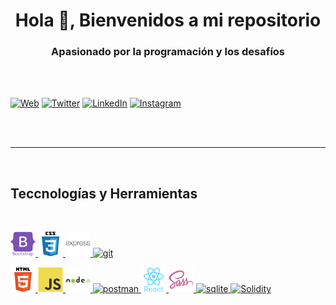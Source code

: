 <h1 align="center">Hola 👋, Bienvenidos a mi repositorio</h1>
<h3 align="center">Apasionado por la programación y los desafíos</h3>
<br />
<br />


[![Web](https://img.shields.io/badge/Linktr.ee-14a1f0?style=for-the-badge&logo=linktr.ee&logoColor=white&labelColor=101010)](https://linktr.ee/maurotello) 
[![Twitter](https://img.shields.io/badge/Twitter-@maurogtello-1DA1F2?style=for-the-badge&logo=twitter&logoColor=white&labelColor=101010)](https://twitter.com/maurogtello) 
[![LinkedIn](https://img.shields.io/badge/maurotello-0077B5?style=for-the-badge&logo=linkedin&logoColor=white&labelColor=101010)](https://www.linkedin.com/in/maurotello/) 
[![Instagram](https://img.shields.io/badge/Instagram-@maurogtello-E4405F?style=for-the-badge&logo=instagram&logoColor=white&labelColor=101010)](https://www.instagram.com/maurogtello/)

<br />
<br />
<hr>
<br />

## Teccnologías y Herramientas
<br />
<p align="left"> 
<a href="https://getbootstrap.com" target="_blank"> <img src="https://raw.githubusercontent.com/devicons/devicon/master/icons/bootstrap/bootstrap-plain-wordmark.svg" alt="bootstrap" width="40" height="40"/> </a> 
<a href="https://www.w3schools.com/css/" target="_blank"><img src="https://raw.githubusercontent.com/devicons/devicon/master/icons/css3/css3-original-wordmark.svg" alt="css3" width="40" height="40"/> </a> 
<a href="https://expressjs.com" target="_blank"><img src="https://raw.githubusercontent.com/devicons/devicon/master/icons/express/express-original-wordmark.svg" alt="express" width="40" height="40"/> </a> 
<a href="https://git-scm.com/" target="_blank"><img src="https://www.vectorlogo.zone/logos/git-scm/git-scm-icon.svg" alt="git" width="40" height="40"/> </a> 
  
<a href="https://developer.mozilla.org/es/docs/Glossary/HTML5" target="_blank"><img src="https://raw.githubusercontent.com/devicons/devicon/master/icons/html5/html5-original-wordmark.svg" alt="html5" width="40" height="40"/> </a> 
<a href="https://developer.mozilla.org/en-US/docs/Web/JavaScript" target="_blank"><img src="https://raw.githubusercontent.com/devicons/devicon/master/icons/javascript/javascript-original.svg" alt="javascript" width="40" height="40"/> </a> 
<a href="https://nodejs.org" target="_blank"><img src="https://raw.githubusercontent.com/devicons/devicon/master/icons/nodejs/nodejs-original-wordmark.svg" alt="nodejs" width="40" height="40"/> </a> 
<a href="https://postman.com" target="_blank"><img src="https://www.vectorlogo.zone/logos/getpostman/getpostman-icon.svg" alt="postman" width="40" height="40"/> </a>
<a href="https://reactjs.org/" target="_blank"><img src="https://raw.githubusercontent.com/devicons/devicon/master/icons/react/react-original-wordmark.svg" alt="react" width="40" height="40"/> </a> 
<a href="https://sass-lang.com" target="_blank"><img src="https://raw.githubusercontent.com/devicons/devicon/master/icons/sass/sass-original.svg" alt="sass" width="40" height="40"/> </a> 
<a href="https://www.sqlite.org/" target="_blank"> <img src="https://www.vectorlogo.zone/logos/sqlite/sqlite-icon.svg" alt="sqlite" width="40" height="40"/> </a> 
<a href="https://solidity-es.readthedocs.io/es/latest/" target="_blank"> <img src="https://solidity-es.readthedocs.io/es/latest/_images/logo.svg" alt="Solidity" width="40" height="40"/> </a> 






</p>

